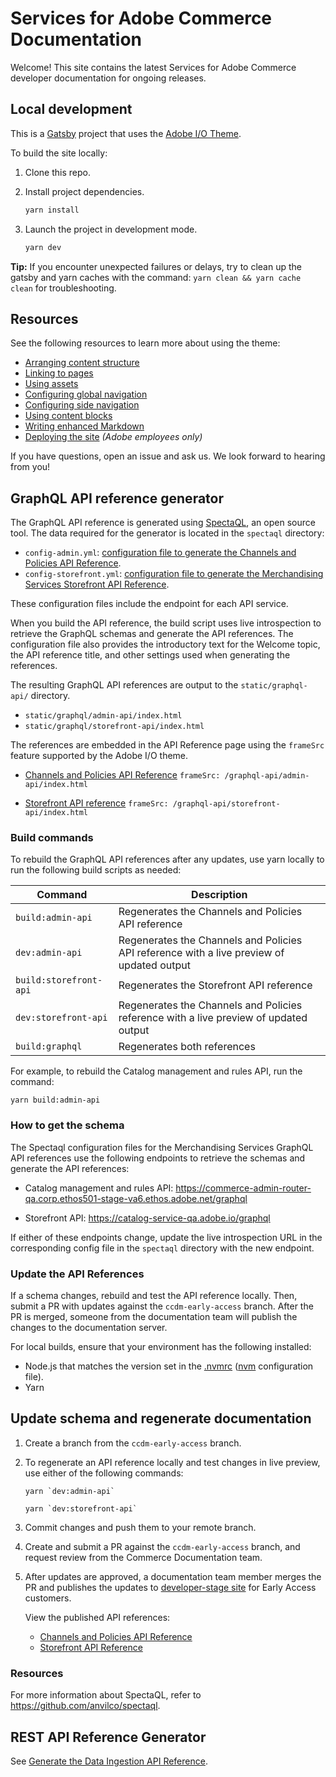 # Services for Adobe Commerce Documentation

Welcome! This site contains the latest Services for Adobe Commerce developer documentation for ongoing releases.

## Local development

This is a [Gatsby](https://www.gatsbyjs.com/) project that uses the [Adobe I/O Theme](https://github.com/adobe/aio-theme).

To build the site locally:

1. Clone this repo.
1. Install project dependencies.

   ```bash
   yarn install
   ```

1. Launch the project in development mode.

   ```bash
   yarn dev
   ```

**Tip:** If you encounter unexpected failures or delays, try to clean up the gatsby and yarn caches with the command: `yarn clean && yarn cache clean` for troubleshooting.

## Resources

See the following resources to learn more about using the theme:

- [Arranging content structure](https://github.com/adobe/aio-theme#content-structure)
- [Linking to pages](https://github.com/adobe/aio-theme#links)
- [Using assets](https://github.com/adobe/aio-theme#assets)
- [Configuring global navigation](https://github.com/adobe/aio-theme#global-navigation)
- [Configuring side navigation](https://github.com/adobe/aio-theme#side-navigation)
- [Using content blocks](https://github.com/adobe/aio-theme#jsx-blocks)
- [Writing enhanced Markdown](https://github.com/adobe/aio-theme#writing-enhanced-markdown)
- [Deploying the site](https://github.com/adobe/aio-theme#deploy-to-azure-storage-static-websites) _(Adobe employees only)_

If you have questions, open an issue and ask us. We look forward to hearing from you!

## GraphQL API reference generator

The GraphQL API reference is generated using [SpectaQL](https://github.com/anvilco/spectaql), an open source tool. The data required for the generator is located in the `spectaql` directory:

- `config-admin.yml`: [configuration file to generate the Channels and Policies API Reference](spectaql/config-admin.yml).
- `config-storefront.yml`: [configuration file to generate the Merchandising Services Storefront API Reference](spectaql/config-admin.yml).

These configuration files include the endpoint for each API service.

When you build the API reference, the build script uses live introspection to retrieve the GraphQL schemas and generate the API references. The configuration file also provides the introductory text for the Welcome topic, the API reference title, and other settings used when generating the references.

The resulting GraphQL API references are output to the `static/graphql-api/` directory.

- `static/graphql/admin-api/index.html`
- `static/graphql/storefront-api/index.html`

The references are embedded in the API Reference page using the `frameSrc` feature supported by the Adobe I/O theme.

- [Channels and Policies API Reference](src/pages/composable-catalog/admin/api-reference.md) `frameSrc: /graphql-api/admin-api/index.html`

- [Storefront API reference](src/pages/composable-catalog/storefront-services/api-reference.md) `frameSrc: /graphql-api/storefront-api/index.html`

### Build commands

To rebuild the GraphQL API references after any updates, use yarn locally to run the following build scripts as needed:

Command | Description
------- |------------
`build:admin-api` | Regenerates the Channels and Policies API reference
`dev:admin-api` | Regenerates the Channels and Policies API reference with a live preview of updated output
`build:storefront-api` | Regenerates the Storefront API reference
`dev:storefront-api` | Regenerates the Channels and Policies reference with a live preview of updated output
`build:graphql` | Regenerates both references

For example, to rebuild the Catalog management and rules API, run the command:

```shell
yarn build:admin-api
```

### How to get the schema

The Spectaql configuration files for the Merchandising Services GraphQL API references use the following endpoints to retrieve the schemas and generate the API references:

- Catalog management and rules API: https://commerce-admin-router-qa.corp.ethos501-stage-va6.ethos.adobe.net/graphql

- Storefront API: https://catalog-service-qa.adobe.io/graphql

If either of these endpoints change, update the live introspection URL in the corresponding config file in the `spectaql` directory with the new endpoint.

### Update the API References

If a schema changes, rebuild and test the API reference locally.  Then, submit a PR with updates against the `ccdm-early-access` branch. After the PR is merged, someone from the documentation team will publish the changes to the documentation server.

For local builds, ensure that your environment has the following installed:

- Node.js that matches the version set in the [.nvmrc](https://github.com/AdobeDocs/commerce-services/blob/main/.nvmrc) ([nvm](https://github.com/nvm-sh/nvm) configuration file).
- Yarn

## Update schema and regenerate documentation

1. Create a branch from the `ccdm-early-access` branch.

1. To regenerate an API reference locally and test changes in live preview, use either of the following commands:

   ```shell
   yarn `dev:admin-api`
   ```

   ```shell
   yarn `dev:storefront-api`
   ```

1. Commit changes and push them to your remote branch.

1. Create and submit a PR against the `ccdm-early-access` branch, and request review from the Commerce Documentation team.

1. After updates are approved, a documentation team member merges the PR and publishes the updates to [developer-stage site](https://developer-stage.adobe.com/commerce/services/composable-catalog/) for Early Access customers.

   View the published API references:

   - [Channels and Policies API Reference](https://developer-stage.adobe.com/commerce/services/composable-catalog/admin/api-reference/)
   - [Storefront API Reference](https://developer-stage.adobe.com/commerce/services/composable-catalog/storefront-services/api-reference/)

### Resources

For more information about SpectaQL, refer to <https://github.com/anvilco/spectaql>.

## REST API Reference Generator

See [Generate the Data Ingestion API Reference](src/openapi/README.md).
